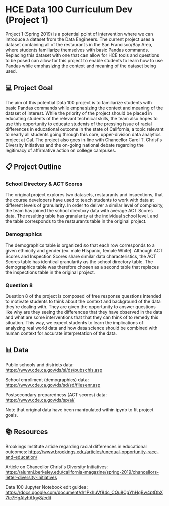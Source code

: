 # HCE Data 100 Curriculum Dev (Project 1)

Project 1 (Spring 2019) is a potential point of intervention where we can introduce a dataset from the Data Engineers. The current project uses a dataset containing all of the restaurants in the San Francisco/Bay Area, where students familiarize themselves with basic Pandas commands. Replacing this dataset with one that can allow for HCE tools and questions to be posed can allow for this project to enable students to learn how to use Pandas while emphasizing the context and meaning of the dataset being used. 

## 💻 Project Goal

The aim of this potential Data 100 project is to familiarize students with basic Pandas commands while emphasizing the context and meaning of the dataset of interest. While the priority of the project should be placed in educating students of the relevant technical skills, the team also hopes to use this opportunity to educate students of the pressing issue of racial differences in educational outcome in the state of California, a topic relevant to nearly all students going through this core, upper-division data analytics project at Cal. The project also goes in line with Chancellor Carol T. Christ's Diversity Initiatives and the on-going national debate regarding the legitimacy of affirmative action on college campuses.

## 📋 Project Outline

### School Directory & ACT Scores

The original project explores two datasets, restaurants and inspections, that the course developers have used to teach students to work with data at different levels of granularity. In order to deliver a similar level of complexity, the team has joined the school directory data with average ACT Scores data. The resulting table has granularity at the individual school level, and the table corresponds to the restaurants table in the original project.

### Demographics

The demographics table is organized so that each row corresponds to a given ethnicity and gender (ex. male Hispanic, female White). Although ACT Scores and Inspection Scores share similar data characteristics, the ACT Scores table has identical granularity as the school directory table. The demographics table was therefore chosen as a second table that replaces the inspections table in the original project.

### Question 8

Question 8 of the project is composed of free response questions intended to motivate students to think about the context and background of the data they're dealing with. They are given the opportunity to answer questions like why are they seeing the differences that they have observed in the data and what are some interventions that that they can think of to remedy this situation. This way, we expect students to learn the implications of analyzing real world data and how data science should be combined with human context for accurate interpretation of the data.

## 📊 Data

Public schools and districts data: https://www.cde.ca.gov/ds/si/ds/pubschls.asp

School enrollment (demographics) data: https://www.cde.ca.gov/ds/sd/sd/filesenr.asp

Postsecondary preparedness (ACT scores) data: https://www.cde.ca.gov/ds/sp/ai/

Note that original data have been manipulated within ipynb to fit project goals. 

## 📚 Resources

Brookings Institute article regarding racial differences in educational outcomes: https://www.brookings.edu/articles/unequal-opportunity-race-and-education/

Article on Chancellor Christ's Diversity Initiatives: https://alumni.berkeley.edu/california-magazine/spring-2019/chancellors-letter-diversity-initiatives

Data 100 Jupyter Notebook edit guides: https://docs.google.com/document/d/1PxhuVf84c_CQu8CgYhHgBw4ptDbX7tc7HgAIyhAfgy8/edit

